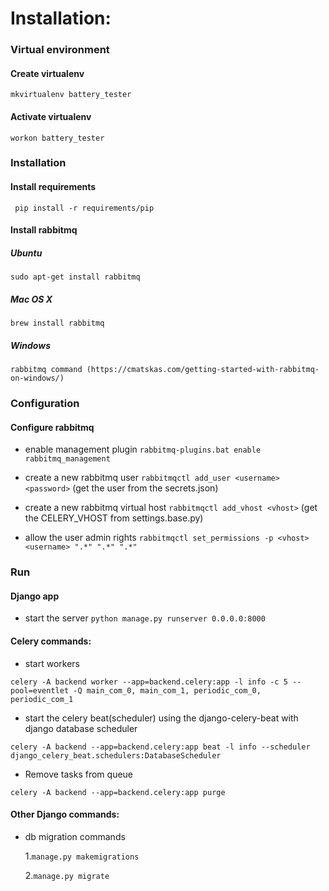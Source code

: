 # Installation:

### Virtual environment

#### Create virtualenv

```mkvirtualenv battery_tester```

#### Activate virtualenv

```workon battery_tester```

### Installation

#### Install requirements

``` pip install -r requirements/pip```

#### Install rabbitmq

##### Ubuntu

```sudo apt-get install rabbitmq```

##### Mac OS X

```brew install rabbitmq```

##### Windows

```rabbitmq command (https://cmatskas.com/getting-started-with-rabbitmq-on-windows/)```

### Configuration

#### Configure rabbitmq

*  enable management plugin ```rabbitmq-plugins.bat enable rabbitmq_management```

* create a new rabbitmq user ```rabbitmqctl add_user <username> <password>``` (get the user from the secrets.json)

* create a new rabbitmq virtual host ```rabbitmqctl add_vhost <vhost>``` (get the CELERY_VHOST from settings.base.py)

* allow the user admin rights ```rabbitmqctl set_permissions -p <vhost> <username> ".*" ".*" ".*"```

### Run

#### Django app

* start the server ```python manage.py runserver 0.0.0.0:8000```

#### Celery commands:

* start workers

```celery -A backend worker --app=backend.celery:app -l info -c 5 --pool=eventlet -Q main_com_0, main_com_1, periodic_com_0, periodic_com_1```

* start the celery beat(scheduler) using the django-celery-beat with django database scheduler

```celery -A backend --app=backend.celery:app beat -l info --scheduler django_celery_beat.schedulers:DatabaseScheduler```

* Remove tasks from queue

```celery -A backend --app=backend.celery:app purge```

#### Other Django commands:
* db migration commands

  1.```manage.py makemigrations```
 
  2.```manage.py migrate```
